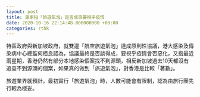 ```yaml
---
layout: post
title: 專家指「旅遊氣泡」是否成事要視乎疫情
date: 2020-10-16 22:14:48.000000000 +08:00
categories: rthk
---
```


特區政府與新加坡政府，就雙邊「航空旅遊氣泡」達成原則性協議，港大感染及傳染病中心總監何栢良認為，協議最終是否談得成，要視乎疫情會否惡化，又指最近兩星期，香港仍然有部分本地感染個案找不到源頭，相反新加坡過去10天都沒有追查不到源頭的個案，如果真的做到「旅遊氣泡」，對香港是比較「著數」。

旅遊業界就預計，最初實行「旅遊氣泡」時，人數可能會有限制，認為由旅行團先行較為穩妥。
